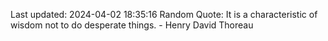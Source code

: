 Last updated: 2024-04-02 18:35:16
Random Quote: It is a characteristic of wisdom not to do desperate things. - Henry David Thoreau
